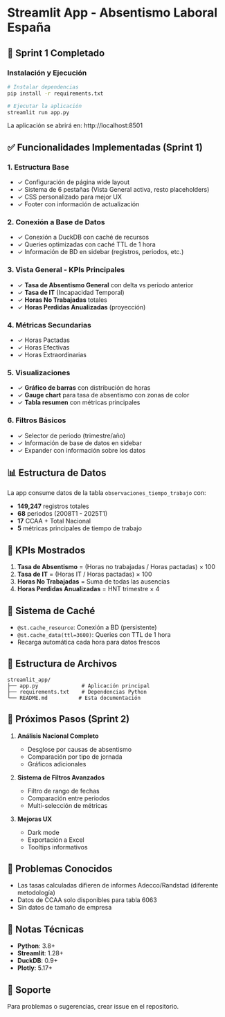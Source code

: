 # Streamlit App - Absentismo Laboral España

## 🚀 Sprint 1 Completado

### Instalación y Ejecución

```bash
# Instalar dependencias
pip install -r requirements.txt

# Ejecutar la aplicación
streamlit run app.py
```

La aplicación se abrirá en: http://localhost:8501

## ✅ Funcionalidades Implementadas (Sprint 1)

### 1. **Estructura Base**
- ✓ Configuración de página wide layout
- ✓ Sistema de 6 pestañas (Vista General activa, resto placeholders)
- ✓ CSS personalizado para mejor UX
- ✓ Footer con información de actualización

### 2. **Conexión a Base de Datos**
- ✓ Conexión a DuckDB con caché de recursos
- ✓ Queries optimizadas con caché TTL de 1 hora
- ✓ Información de BD en sidebar (registros, periodos, etc.)

### 3. **Vista General - KPIs Principales**
- ✓ **Tasa de Absentismo General** con delta vs periodo anterior
- ✓ **Tasa de IT** (Incapacidad Temporal)
- ✓ **Horas No Trabajadas** totales
- ✓ **Horas Perdidas Anualizadas** (proyección)

### 4. **Métricas Secundarias**
- ✓ Horas Pactadas
- ✓ Horas Efectivas
- ✓ Horas Extraordinarias

### 5. **Visualizaciones**
- ✓ **Gráfico de barras** con distribución de horas
- ✓ **Gauge chart** para tasa de absentismo con zonas de color
- ✓ **Tabla resumen** con métricas principales

### 6. **Filtros Básicos**
- ✓ Selector de periodo (trimestre/año)
- ✓ Información de base de datos en sidebar
- ✓ Expander con información sobre los datos

## 📊 Estructura de Datos

La app consume datos de la tabla `observaciones_tiempo_trabajo` con:
- **149,247** registros totales
- **68** periodos (2008T1 - 2025T1)
- **17** CCAA + Total Nacional
- **5** métricas principales de tiempo de trabajo

## 🎯 KPIs Mostrados

1. **Tasa de Absentismo** = (Horas no trabajadas / Horas pactadas) × 100
2. **Tasa de IT** = (Horas IT / Horas pactadas) × 100
3. **Horas No Trabajadas** = Suma de todas las ausencias
4. **Horas Perdidas Anualizadas** = HNT trimestre × 4

## 🔄 Sistema de Caché

- `@st.cache_resource`: Conexión a BD (persistente)
- `@st.cache_data(ttl=3600)`: Queries con TTL de 1 hora
- Recarga automática cada hora para datos frescos

## 📁 Estructura de Archivos

```
streamlit_app/
├── app.py              # Aplicación principal
├── requirements.txt    # Dependencias Python
└── README.md          # Esta documentación
```

## 🚦 Próximos Pasos (Sprint 2)

1. **Análisis Nacional Completo**
   - Desglose por causas de absentismo
   - Comparación por tipo de jornada
   - Gráficos adicionales

2. **Sistema de Filtros Avanzados**
   - Filtro de rango de fechas
   - Comparación entre periodos
   - Multi-selección de métricas

3. **Mejoras UX**
   - Dark mode
   - Exportación a Excel
   - Tooltips informativos

## 🐛 Problemas Conocidos

- Las tasas calculadas difieren de informes Adecco/Randstad (diferente metodología)
- Datos de CCAA solo disponibles para tabla 6063
- Sin datos de tamaño de empresa

## 📝 Notas Técnicas

- **Python**: 3.8+
- **Streamlit**: 1.28+
- **DuckDB**: 0.9+
- **Plotly**: 5.17+

## 📧 Soporte

Para problemas o sugerencias, crear issue en el repositorio.
